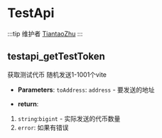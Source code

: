 # TestApi

:::tip 维护者 [TiantaoZhu](https://github.com/TiantaoZhu) :::

## testapi_getTestToken

获取测试代币 随机发送1-1001个vite

- **Parameters**: `toAddress`: `address` - 要发送的地址

- **return**:

1. `string`:`bigint` - 实际发送的代币数量
2. `error`: 如果有错误